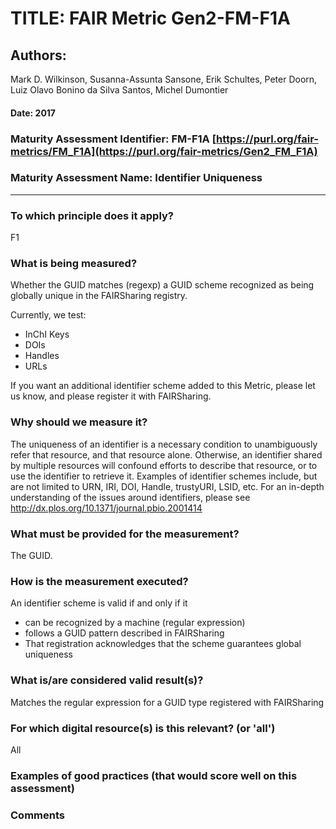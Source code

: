 # TITLE:  FAIR Metric Gen2-FM-F1A

## Authors: 
Mark D. Wilkinson, Susanna-Assunta Sansone, Erik Schultes, Peter Doorn,
Luiz Olavo Bonino da Silva Santos, Michel Dumontier

#### Date: 2017


### Maturity Assessment Identifier: FM-F1A [https://purl.org/fair-metrics/FM_F1A](https://purl.org/fair-metrics/Gen2_FM_F1A)

### Maturity Assessment Name:   Identifier Uniqueness

----

### To which principle does it apply?  
F1

### What is being measured?
Whether the GUID matches (regexp) a GUID scheme recognized as being globally unique in the FAIRSharing registry.

Currently, we test:
 * InChI Keys
 * DOIs
 * Handles
 * URLs

If you want an additional identifier scheme added to this Metric, please let us know, and please register it with FAIRSharing.


### Why should we measure it?
The uniqueness of an identifier is a necessary condition to unambiguously refer that resource, and that resource alone. Otherwise, an identifier shared by multiple resources will confound efforts to describe that resource, or to use the identifier to retrieve it. Examples of identifier schemes include, but are not limited to URN, IRI, DOI, Handle, trustyURI, LSID, etc. For an in-depth understanding of the issues around identifiers, please see http://dx.plos.org/10.1371/journal.pbio.2001414

### What must be provided for the measurement?
The GUID.


### How is the measurement executed?
An identifier scheme is valid if and only if it
 * can be recognized by a machine (regular expression)
 * follows a GUID pattern described in FAIRSharing
 * That registration acknowledges that the scheme guarantees global uniqueness


### What is/are considered valid result(s)?
Matches the regular expression for a GUID type registered with FAIRSharing

### For which digital resource(s) is this relevant? (or 'all')
All

### Examples of good practices (that would score well on this assessment)


### Comments
